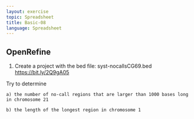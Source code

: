 ```yaml
---
layout: exercise
topic: Spreadsheet
title: Basic-08
language: Spreadsheet
---
```


## OpenRefine

1. Create a project with the bed file: syst-nocallsCG69.bed https://bit.ly/2Q9gA05

Try to determine
    
    a) the number of no-call regions that are larger than 1000 bases long in chromosome 21
    
    b) the length of the longest region in chromosome 1
